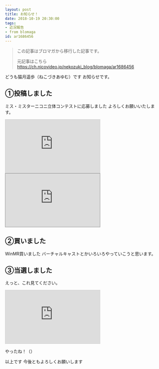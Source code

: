 ```yaml
---
layout: post
title: お知らせ！
date: 2018-10-19 20:30:00
tags: 
- 近況報告
- from blomaga
id: ar1686456
---
```

> この記事はブロマガから移行した記事です。
>
> 元記事はこちら
> https://ch.nicovideo.jp/nekozuki_blog/blomaga/ar1686456

どうも猫月遥歩（ねこづきあゆむ）です
お知らせです。

<!-- more -->

## ①投稿しました
ミス・ミスターニコニ立体コンテストに応募しました
よろしくお願いいたします。

<iframe src="https://3d.nicovideo.jp/externals/widget?id=td41264" style="width: 312px; height: 176px; border: 1px solid #ccc;" frameborder="0" scrolling="no" allowfullscreen="allowfullscreen"><a href="http://3d.nicovideo.jp/works/td41264">月見しろ 冬おやすみver</a></iframe><iframe width="312" height="176" src="https://ext.seiga.nicovideo.jp/thumb/im8577582" scrolling="no" style="border:solid 1px #888;" frameborder="0"><a href="https://seiga.nicovideo.jp/seiga/im8577582">月見 しろ</a></iframe>

## ②買いました
WinMR買いました
バーチャルキャストとかいろいろやっていこうと思います。

## ③当選しました
えっと、これ見てください。
<iframe width="312" height="176" src="https://live.nicovideo.jp/embed/lv316354501" scrolling="no" style="border:solid 1px #d0d0d0; background-color: #f6f6f6;" frameborder="0"><a href="https://live.nicovideo.jp/watch/lv316354501">ニコニコ大百科 運営生放送 #3</a></iframe>

やったね！（）

以上です
今後ともよろしくお願いします